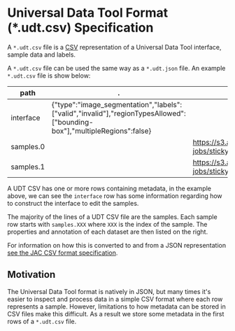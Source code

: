 # Universal Data Tool Format (\*.udt.csv) Specification

A `*.udt.csv` file is a [CSV](https://tools.ietf.org/html/rfc4180) representation of a Universal Data Tool interface, sample data and labels.

A `*.udt.csv` file can be used the same way as a `*.udt.json` file. An example `*.udt.csv` file is show below:

| path      | .                                                                                                                                 | imageUrl                                                                              | annotation | annotation.regionType | annotation.centerX | annotation.centerY | annotation.width  | annotation.height | annotation.classification | annotation.labels | annotation.color  |
| --------- | --------------------------------------------------------------------------------------------------------------------------------- | ------------------------------------------------------------------------------------- | ---------- | --------------------- | ------------------ | ------------------ | ----------------- | ----------------- | ------------------------- | ----------------- | ----------------- |
| interface | {"type":"image_segmentation","labels":["valid","invalid"],"regionTypesAllowed":["bounding-box"],"multipleRegions":false} |                                                                                       |            |                       |                    |                    |                   |                   |                           |                   |                   |
| samples.0 |                                                                                                                                   | https://s3.amazonaws.com/asset.workaround.online/example-jobs/sticky-notes/image1.jpg |            | bounding-box          | 0.284214473190851  | 0.331271091113611  | 0.364454443194601 | 0.111361079865017 | valid                     |                   | hsl(185,100%,50%) |
| samples.1 |                                                                                                                                   | https://s3.amazonaws.com/asset.workaround.online/example-jobs/sticky-notes/image2.jpg | null       |                       |                    |                    |                   |                   |                           |                   |                   |

A UDT CSV has one or more rows containing metadata, in the example above, we can see the `interface` row has some information regarding how to construct the interface to edit the samples.

The majority of the lines of a UDT CSV file are the samples. Each sample row starts with `samples.XXX` where `XXX` is the index of the sample. The properties and annotation of each dataset are then listed on the right.

For information on how this is converted to and from a JSON representation [see the JAC CSV format specification](https://github.com/seveibar/jac-format).

## Motivation

The Universal Data Tool format is natively in JSON, but many times it's easier to inspect and process data in a simple CSV format where each row represents a sample. However, limitations to how metadata can be stored in CSV files make this difficult. As a result we store some metadata in the first rows of a `*.udt.csv` file.
